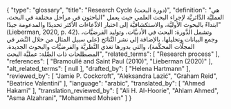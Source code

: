 {
    "type": "glossary",
    "title": "Research Cycle (دورة البحث)",
    "definition": "هي العمليَّة الدَّائريَّة لإجراء البحث العلمي حيث يعمل \"الباحثون في مراحل مختلفة في البحث، ابتداءً بالبحوث الأوليَّة، والاستكشافيَّة إلى اختبار الادِّعاءات الأكثر تحديدًا والمدعومة جيدًا\" (Lieberman, 2020, p. 42). وتشمل الدَّورة: البحث في الأدبيَّات، وتوليد الفرضيَّات، وجمع البيانات وتحليلها، بالإضافة إلى نشر النَّتائج (على سبيل المثال من خلال النَّشر في المجلَّات المحكّمة)، والتي بدورها تغذي النَّظريَّة والفرضيَّات والبحوث الجديدة.  المصطلحات ذات الصِّلة: عمليَّة البحث",
    "related_terms": [
        "Research process"
    ],
    "references": [
        "Bramoullé and Saint Paul (2010)",
        "Lieberman (2020)"
    ],
    "alt_related_terms": [
        null
    ],
    "drafted_by": [
        "Helena Hartmann"
    ],
    "reviewed_by": [
        "Jamie P. Cockcroft",
        "Aleksandra Lazić",
        "Graham Reid",
        "Beatrice Valentini"
    ],
    "language": "arabic",
    "translated_by": [
        "Ahmed Hakami"
    ],
    "translation_reviewed_by": [
        "Ali H. Al-Hoorie",
        "Ahlam Ahmed",
        "Asma Alzahrani",
        "Mohammed Mohsen"
    ]
}